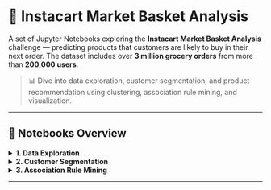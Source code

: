 # 🛒 Instacart Market Basket Analysis

A set of Jupyter Notebooks exploring the **Instacart Market Basket Analysis** challenge — predicting products that customers are likely to buy in their next order. The dataset includes over **3 million grocery orders** from more than **200,000 users**.

> 📊 Dive into data exploration, customer segmentation, and product recommendation using clustering, association rule mining, and visualization.

---

## 📁 Notebooks Overview

<details>
<summary><strong>1. Data Exploration</strong></summary>

- Load and explore the raw relational Instacart dataset
- Visualize purchase patterns over time
- Identify top-selling products and departments

</details>

<details>
<summary><strong>2. Customer Segmentation</strong></summary>

- Apply Principal Component Analysis (PCA) to reduce dimensionality
- Use K-Means clustering to identify user segments
- Analyze behavioral patterns of different customer groups

</details>

<details>
<summary><strong>3. Association Rule Mining</strong></summary>

- Use the Apriori algorithm to find frequently bought product combinations
- Generate and filter strong association rules
- Provide product recommendations based on rule confidence/lift

</details>

---


